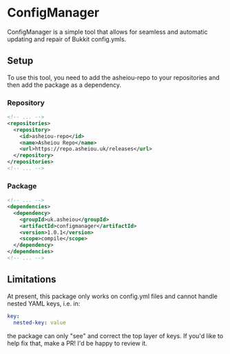 # ConfigManager

ConfigManager is a simple tool that allows for seamless
and automatic updating and repair of Bukkit config.ymls.

## Setup
To use this tool, you need to add the asheiou-repo to
your repositories and then add the package as a dependency.

### Repository

```xml
<!-- ... -->
<repositories>
  <repository>
    <id>asheiou-repo</id>
    <name>Asheiou Repo</name>
    <url>https://repo.asheiou.uk/releases</url>
  </repository>
</repositories>
<!-- ... -->
```


### Package
```xml
<!-- ... -->
<dependencies>
  <dependency>
    <groupId>uk.asheiou</groupId>
    <artifactId>configmanager</artifactId>
    <version>1.0.1</version>
    <scope>compile</scope>
  </dependency>
</dependencies>
<!-- ... -->
```

## Limitations
At present, this package only works on config.yml files and cannot
handle nested YAML keys, i.e. in:
```yaml
key:
  nested-key: value
```
the package can only "see" and correct the top layer of keys. If
you'd like to help fix that, make a PR! I'd be happy to review it.